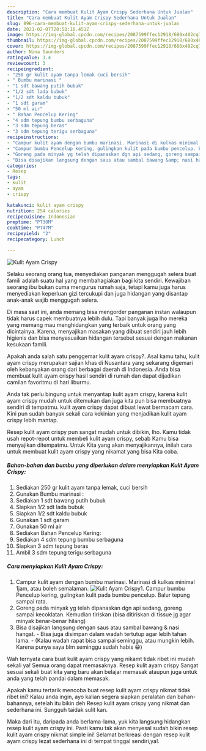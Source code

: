 ```yaml
---
description: "Cara membuat Kulit Ayam Crispy Sederhana Untuk Jualan"
title: "Cara membuat Kulit Ayam Crispy Sederhana Untuk Jualan"
slug: 896-cara-membuat-kulit-ayam-crispy-sederhana-untuk-jualan
date: 2021-02-07T20:58:18.451Z
image: https://img-global.cpcdn.com/recipes/2087599ffec12918/680x482cq70/kulit-ayam-crispy-foto-resep-utama.jpg
thumbnail: https://img-global.cpcdn.com/recipes/2087599ffec12918/680x482cq70/kulit-ayam-crispy-foto-resep-utama.jpg
cover: https://img-global.cpcdn.com/recipes/2087599ffec12918/680x482cq70/kulit-ayam-crispy-foto-resep-utama.jpg
author: Nina Saunders
ratingvalue: 3.4
reviewcount: 3
recipeingredient:
- "250 gr kulit ayam tanpa lemak cuci bersih"
- " Bumbu marinasi "
- "1 sdt bawang putih bubuk"
- "1/2 sdt lada bubuk"
- "1/2 sdt kaldu bubuk"
- "1 sdt garam"
- "50 ml air"
- " Bahan Pencelup Kering"
- "4 sdm tepung bumbu serbaguna"
- "3 sdm tepung beras"
- "3 sdm tepung terigu serbaguna"
recipeinstructions:
- "Campur kulit ayam dengan bumbu marinasi. Marinasi di kulkas minimal 1jam, atau boleh semalaman."
- "Campur bumbu Pencelup kering, gulingkan kulit pada bumbu pencelup. Balur tepung sampai rata."
- "Goreng pada minyak yg telah dipanaskan dgn api sedang, goreng sampai kecoklatan. Kemudian tiriskan (bisa ditiriskan di tissue jg agar minyak benar-benar hilang)"
- "Bisa disajikan langsung dengan saus atau sambal bawang &amp; nasi hangat.  Bisa juga disimpan dalam wadah tertutup agar lebih tahan lama.  (Kalau wadah rapat bisa sampai seminggu, atau mungkin lebih. Karena punya saya blm seminggu sudah habis 😁)"
categories:
- Resep
tags:
- kulit
- ayam
- crispy

katakunci: kulit ayam crispy 
nutrition: 254 calories
recipecuisine: Indonesian
preptime: "PT30M"
cooktime: "PT47M"
recipeyield: "2"
recipecategory: Lunch

---
```



![Kulit Ayam Crispy](https://img-global.cpcdn.com/recipes/2087599ffec12918/680x482cq70/kulit-ayam-crispy-foto-resep-utama.jpg)

Selaku seorang orang tua, menyediakan panganan menggugah selera buat famili adalah suatu hal yang membahagiakan bagi kita sendiri. Kewajiban seorang ibu bukan cuma mengurus rumah saja, tetapi kamu juga harus menyediakan keperluan gizi tercukupi dan juga hidangan yang disantap anak-anak wajib menggugah selera.

Di masa  saat ini, anda memang bisa mengorder panganan instan walaupun tidak harus capek membuatnya lebih dulu. Tapi banyak juga lho mereka yang memang mau menghidangkan yang terbaik untuk orang yang dicintainya. Karena, menyajikan masakan yang dibuat sendiri jauh lebih higienis dan bisa menyesuaikan hidangan tersebut sesuai dengan makanan kesukaan famili. 



Apakah anda salah satu penggemar kulit ayam crispy?. Asal kamu tahu, kulit ayam crispy merupakan sajian khas di Nusantara yang sekarang digemari oleh kebanyakan orang dari berbagai daerah di Indonesia. Anda bisa membuat kulit ayam crispy hasil sendiri di rumah dan dapat dijadikan camilan favoritmu di hari liburmu.

Anda tak perlu bingung untuk menyantap kulit ayam crispy, karena kulit ayam crispy mudah untuk ditemukan dan juga kita pun bisa membuatnya sendiri di tempatmu. kulit ayam crispy dapat dibuat lewat bermacam cara. Kini pun sudah banyak sekali cara kekinian yang menjadikan kulit ayam crispy lebih mantap.

Resep kulit ayam crispy pun sangat mudah untuk dibikin, lho. Kamu tidak usah repot-repot untuk membeli kulit ayam crispy, sebab Kamu bisa menyajikan ditempatmu. Untuk Kita yang akan menyajikannya, inilah cara untuk membuat kulit ayam crispy yang nikamat yang bisa Kita coba.

<!--inarticleads1-->

##### Bahan-bahan dan bumbu yang diperlukan dalam menyiapkan Kulit Ayam Crispy:

1. Sediakan 250 gr kulit ayam tanpa lemak, cuci bersih
1. Gunakan  Bumbu marinasi :
1. Sediakan 1 sdt bawang putih bubuk
1. Siapkan 1/2 sdt lada bubuk
1. Siapkan 1/2 sdt kaldu bubuk
1. Gunakan 1 sdt garam
1. Gunakan 50 ml air
1. Sediakan  Bahan Pencelup Kering:
1. Sediakan 4 sdm tepung bumbu serbaguna
1. Siapkan 3 sdm tepung beras
1. Ambil 3 sdm tepung terigu serbaguna




<!--inarticleads2-->

##### Cara menyiapkan Kulit Ayam Crispy:

1. Campur kulit ayam dengan bumbu marinasi. Marinasi di kulkas minimal 1jam, atau boleh semalaman.
<img src="https://img-global.cpcdn.com/steps/9de3f6b1c7d5aac6/160x128cq70/kulit-ayam-crispy-langkah-memasak-1-foto.jpg" alt="Kulit Ayam Crispy">1. Campur bumbu Pencelup kering, gulingkan kulit pada bumbu pencelup. Balur tepung sampai rata.
1. Goreng pada minyak yg telah dipanaskan dgn api sedang, goreng sampai kecoklatan. Kemudian tiriskan (bisa ditiriskan di tissue jg agar minyak benar-benar hilang)
1. Bisa disajikan langsung dengan saus atau sambal bawang &amp; nasi hangat.  - Bisa juga disimpan dalam wadah tertutup agar lebih tahan lama.  - (Kalau wadah rapat bisa sampai seminggu, atau mungkin lebih. Karena punya saya blm seminggu sudah habis 😁)




Wah ternyata cara buat kulit ayam crispy yang nikamt tidak ribet ini mudah sekali ya! Semua orang dapat memasaknya. Resep kulit ayam crispy Sangat sesuai sekali buat kita yang baru akan belajar memasak ataupun juga untuk anda yang telah pandai dalam memasak.

Apakah kamu tertarik mencoba buat resep kulit ayam crispy nikmat tidak ribet ini? Kalau anda ingin, ayo kalian segera siapkan peralatan dan bahan-bahannya, setelah itu bikin deh Resep kulit ayam crispy yang nikmat dan sederhana ini. Sungguh taidak sulit kan. 

Maka dari itu, daripada anda berlama-lama, yuk kita langsung hidangkan resep kulit ayam crispy ini. Pasti kamu tak akan menyesal sudah bikin resep kulit ayam crispy nikmat simple ini! Selamat berkreasi dengan resep kulit ayam crispy lezat sederhana ini di tempat tinggal sendiri,ya!.

